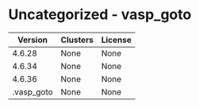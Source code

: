 # Uncategorized - vasp_goto







| Version | Clusters | License |
| ------- | -------- | ------- |
| 4.6.28 | None | None |
| 4.6.34 | None | None |
| 4.6.36 | None | None |
| .vasp_goto | None | None |
